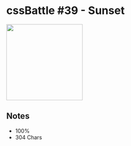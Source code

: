 # cssBattle #39 - Sunset

<img src="https://cssbattle.dev/targets/39@2x.png" width="200">

## Notes

- 100%
- 304 Chars
